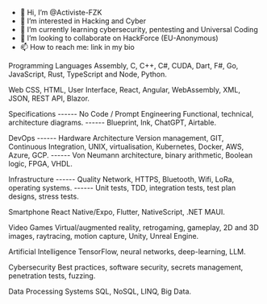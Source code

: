 - 👋 Hi, I’m @Activiste-FZK
- 👀 I’m interested in Hacking and Cyber
- 🌱 I’m currently learning cybersecurity, pentesting and Universal Coding
- 💞️ I’m looking to collaborate on HackForce (EU-Anonymous)
- 📫 How to reach me: link in my bio

Programming Languages
Assembly, C, C++, C#, CUDA, Dart, F#, Go, JavaScript, Rust, TypeScript and Node, Python.

Web
CSS, HTML, User Interface, React, Angular, WebAssembly, XML, JSON, REST API, Blazor.


Specifications                                       ------        No Code / Prompt Engineering
Functional, technical, architecture diagrams.        ------        Blueprint, Ink, ChatGPT, Airtable.

 
DevOps                                                                                                            ------        Hardware Architecture
Version management, GIT, Continuous Integration, UNIX, virtualisation, Kubernetes, Docker, AWS, Azure, GCP.       ------        Von Neumann architecture, binary arithmetic, Boolean logic, FPGA, VHDL.


Infrastructure                                                 ------      Quality
Network, HTTPS, Bluetooth, Wifi, LoRa, operating systems.      ------      Unit tests, TDD, integration tests, test plan designs, stress tests.


Smartphone
React Native/Expo, Flutter, NativeScript, .NET MAUI.

Video Games
Virtual/augmented reality, retrogaming, gameplay, 2D and 3D images, raytracing, motion capture, Unity, Unreal Engine.

Artificial Intelligence
TensorFlow, neural networks, deep-learning, LLM.

Cybersecurity
Best practices, software security, secrets management, penetration tests, fuzzing.

Data Processing Systems
SQL, NoSQL, LINQ, Big Data.
